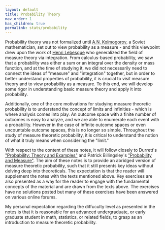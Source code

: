 ```yaml
---
layout: default
title: Probability Theory
nav_order: 1
has_children: true
permalink: stats/probability
---
```


Probability theory was not formalized until [A.N. Kolmogorov](https://en.wikipedia.org/wiki/Andrey_Kolmogorov), a Soviet mathematician, set out to view probability as a measure - and this viewpoint drew upon the work of [Henri Lebesgue](https://en.wikipedia.org/wiki/Henri_Lebesgue) who generalized the field of measure theory via integration. From calculus-based probability, we saw that a probability was either a sum or an integral over the density or mass function, and at the time of studying it, we did not necessarily need to connect the ideas of "measure" and "integration" together, but in order to better understand properties of probability, it is crucial to visit measure theory and to view probability as a measure. To this end, we will develop some rigor in understanding basic measure theory and apply it into probability.

Additionally, one of the core motivations for studying measure theoretic probability is to understand the concept of limits and infinities - which is where analysis comes into play. An outcome space with a finite number of outcomes is easy to analyze, and we are able to enumerate each event with a probability. However in the case of infinite outcome spaces or even uncountable outcome spaces, this is no longer so simple. Throughout the study of measure theoretic probability, it is critical to understand the notion of what it truly means when considering the "limit."

With respect to the content of these notes, it will follow closely to Durrett's ["Probability: Theory and Examples"](https://www.amazon.com/Probability-Cambridge-Statistical-Probabilistic-Mathematics/dp/0521765390) and Patrick Billingsley's ["Probability and Measure"](https://www.amazon.com/Probability-Measure-Patrick-Billingsley/dp/1118122372). The aim of these notes is to provide an abridged version of measure theoretic probability, such that it still presents key ideas without delving deep into theoreticals. The expectation is that the reader will supplement the notes with the texts mentioned above. Key exercises are also presented as a way for the reader to engage with the fundamental concepts of the material and are drawn from the texts above. The exercises have no solutions posted but many of these exercises have been answered on various online forums. 

My personal expectation regarding the diffuculty level as presented in the notes is that it is reasonable for an advanced undergraduate, or early graduate student in math, statistics, or related fields, to grasp as an introduction to measure theoretic probability.

